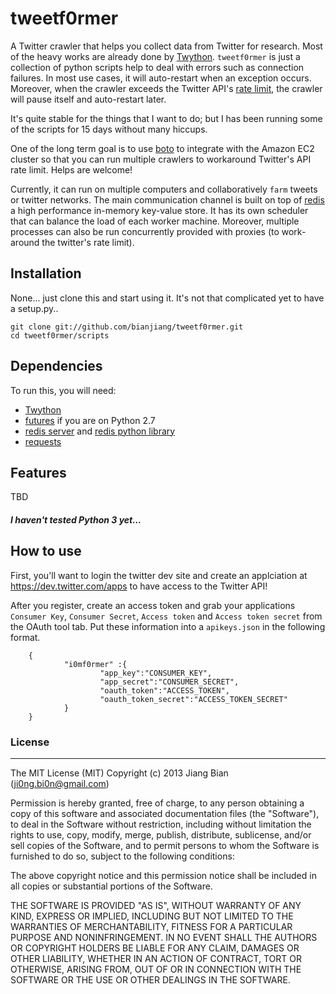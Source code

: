 tweetf0rmer
=========

A Twitter crawler that helps you collect data from Twitter for research. Most of the heavy works are already done by [Twython](https://github.com/ryanmcgrath/twython). ``tweetf0rmer`` is just a collection of python scripts help to deal with errors such as connection failures. In most use cases, it will auto-restart when an exception occurs. Moreover, when the crawler exceeds the Twitter API's [rate limit](https://dev.twitter.com/docs/rate-limiting/1.1/limits), the crawler will pause itself and auto-restart later.

It's quite stable for the things that I want to do; but I has been running some of the scripts for 15 days without many hiccups.

One of the long term goal is to use [boto](http://boto.readthedocs.org/en/latest/) to integrate with the Amazon EC2 cluster so that you can run multiple crawlers to workaround Twitter's API rate limit. Helps are welcome!

Currently, it can run on multiple computers and collaboratively ``farm`` tweets or twitter networks. The main communication channel is built on top of [redis](http://redis.io/) a high performance in-memory key-value store. It has its own scheduler that can balance the load of each worker machine. Moreover, multiple processes can also be run concurrently provided with proxies (to work-around the twitter's rate limit).


Installation
------------

None... just clone this and start using it. It's not that complicated yet to have a setup.py..

    git clone git://github.com/bianjiang/tweetf0rmer.git
    cd tweetf0rmer/scripts

Dependencies
------------
To run this, you will need:
- [Twython](https://github.com/ryanmcgrath/twython)
- [futures](https://pypi.python.org/pypi/futures) if you are on Python 2.7
- [redis server](http://redis.io/) and [redis python library](https://pypi.python.org/pypi/redis)
- [requests](http://www.python-requests.org/en/latest/)


Features
------------

TBD

##### I haven't tested Python 3 yet... 


How to use
------------

First, you'll want to login the twitter dev site and create an applciation at https://dev.twitter.com/apps to have access to the Twitter API!

After you register, create an access token and grab your applications ``Consumer Key``, ``Consumer Secret``, ``Access token`` and ``Access token secret`` from the OAuth tool tab. Put these information into a ``apikeys.json`` in the following format.


		{
				"i0mf0rmer" :{
						"app_key":"CONSUMER_KEY",
						"app_secret":"CONSUMER_SECRET",
						"oauth_token":"ACCESS_TOKEN",
						"oauth_token_secret":"ACCESS_TOKEN_SECRET"
				}
		}



### License
------------

The MIT License (MIT)
Copyright (c) 2013 Jiang Bian (ji0ng.bi0n@gmail.com)

Permission is hereby granted, free of charge, to any person obtaining a copy of
this software and associated documentation files (the "Software"), to deal in
the Software without restriction, including without limitation the rights to
use, copy, modify, merge, publish, distribute, sublicense, and/or sell copies of
the Software, and to permit persons to whom the Software is furnished to do so,
subject to the following conditions:

The above copyright notice and this permission notice shall be included in all
copies or substantial portions of the Software.

THE SOFTWARE IS PROVIDED "AS IS", WITHOUT WARRANTY OF ANY KIND, EXPRESS OR
IMPLIED, INCLUDING BUT NOT LIMITED TO THE WARRANTIES OF MERCHANTABILITY, FITNESS
FOR A PARTICULAR PURPOSE AND NONINFRINGEMENT. IN NO EVENT SHALL THE AUTHORS OR
COPYRIGHT HOLDERS BE LIABLE FOR ANY CLAIM, DAMAGES OR OTHER LIABILITY, WHETHER
IN AN ACTION OF CONTRACT, TORT OR OTHERWISE, ARISING FROM, OUT OF OR IN
CONNECTION WITH THE SOFTWARE OR THE USE OR OTHER DEALINGS IN THE SOFTWARE.
